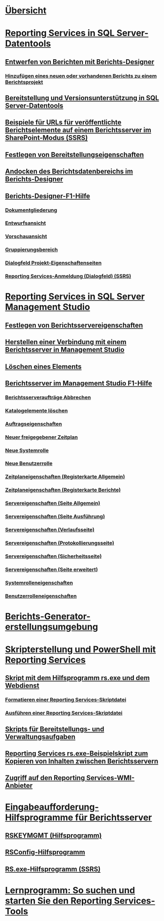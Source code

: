 # [Übersicht](reporting-services-tools.md)  
# [Reporting Services in SQL Server-Datentools](reporting-services-in-sql-server-data-tools-ssdt.md)  
## [Entwerfen von Berichten mit Berichts-Designer](design-reporting-services-paginated-reports-with-report-designer-ssrs.md)  
### [Hinzufügen eines neuen oder vorhandenen Berichts zu einem Berichtsprojekt](add-a-new-or-existing-report-to-a-report-project-ssrs.md)  
## [Bereitstellung und Versionsunterstützung in SQL Server-Datentools](deployment-and-version-support-in-sql-server-data-tools-ssrs.md)  
## [Beispiele für URLs für veröffentlichte Berichtselemente auf einem Berichtsserver im SharePoint-Modus (SSRS)](url-examples-for-items-on-a-report-server-sharepoint-mode.md)  
## [Festlegen von Bereitstellungseigenschaften](set-deployment-properties-reporting-services.md)  
## [Andocken des Berichtsdatenbereichs im Berichts-Designer](dock-the-report-data-pane-in-report-designer-ssrs.md)  
## [Berichts-Designer-F1-Hilfe](report-designer-f1-help.md)  
### [Dokumentgliederung](document-outline.md)  
### [Entwurfsansicht](design-view.md)  
### [Vorschauansicht](preview-view.md)  
### [Gruppierungsbereich](grouping-pane.md)  
### [Dialogfeld Projekt-Eigenschaftenseiten](project-property-pages-dialog-box.md)  
### [Reporting Services-Anmeldung (Dialogfeld) (SSRS)](reporting-services-login-dialog-box-ssrs.md)  
# [Reporting Services in SQL Server Management Studio](reporting-services-in-sql-server-management-studio-ssrs.md)  
## [Festlegen von Berichtsservereigenschaften](set-report-server-properties-management-studio.md)  
## [Herstellen einer Verbindung mit einem Berichtsserver in Management Studio](connect-to-a-report-server-in-management-studio.md)  
## [Löschen eines Elements](delete-an-item-management-studio.md)  
## [Berichtsserver im Management Studio F1-Hilfe](report-server-in-management-studio-f1-help.md)  
### [Berichtsserveraufträge Abbrechen](cancel-report-server-jobs-management-studio.md)  
### [Katalogelemente löschen](delete-catalog-items-management-studio.md)  
### [Auftragseigenschaften](job-properties-management-studio.md)  
### [Neuer freigegebener Zeitplan](new-shared-schedule-management-studio.md)  
### [Neue Systemrolle](new-system-role-management-studio.md)  
### [Neue Benutzerrolle](new-user-role-management-studio.md)  
### [Zeitplaneigenschaften (Registerkarte Allgemein)](schedule-properties-general-page.md)  
### [Zeitplaneigenschaften (Registerkarte Berichte)](schedule-properties-reports-page.md)  
### [Servereigenschaften (Seite Allgemein)](report-server-properties-general-page.md)  
### [Servereigenschaften (Seite Ausführung)](server-properties-execution-page.md)  
### [Servereigenschaften (Verlaufsseite)](server-properties-history-page.md)  
### [Servereigenschaften (Protokollierungsseite)](server-properties-logging-page.md)  
### [Servereigenschaften (Sicherheitsseite)](server-properties-security-page-reporting-services.md)  
### [Servereigenschaften (Seite erweitert)](server-properties-advanced-page-reporting-services.md)  
### [Systemrolleneigenschaften](system-role-properties-management-studio.md)  
### [Benutzerrolleneigenschaften](user-role-properties-management-studio.md)  
# [Berichts-Generator-erstellungsumgebung](report-builder-authoring-environment-ssrs.md)  
# [Skripterstellung und PowerShell mit Reporting Services](scripting-and-powershell-with-reporting-services.md)  
## [Skript mit dem Hilfsprogramm rs.exe und dem Webdienst](script-with-the-rs-exe-utility-and-the-web-service.md)  
### [Formatieren einer Reporting Services-Skriptdatei](format-a-reporting-services-script-file.md)  
### [Ausführen einer Reporting Services-Skriptdatei](run-a-reporting-services-script-file.md)  
## [Skripts für Bereitstellungs- und Verwaltungsaufgaben](script-deployment-and-administrative-tasks.md)  
## [Reporting Services rs.exe-Beispielskript zum Kopieren von Inhalten zwischen Berichtsservern](sample-reporting-services-rs-exe-script-to-copy-content-between-report-servers.md)  
## [Zugriff auf den Reporting Services-WMI-Anbieter](access-the-reporting-services-wmi-provider.md)  
# [Eingabeaufforderung-Hilfsprogramme für Berichtsserver](report-server-command-prompt-utilities-ssrs.md)  
## [RSKEYMGMT (Hilfsprogramm)](rskeymgmt-utility-ssrs.md)  
## [RSConfig-Hilfsprogramm](rsconfig-utility-ssrs.md)  
## [RS.exe-Hilfsprogramm (SSRS)](rs-exe-utility-ssrs.md)  
# [Lernprogramm: So suchen und starten Sie den Reporting Services-Tools](tutorial-how-to-locate-and-start-reporting-services-tools-ssrs.md)  
